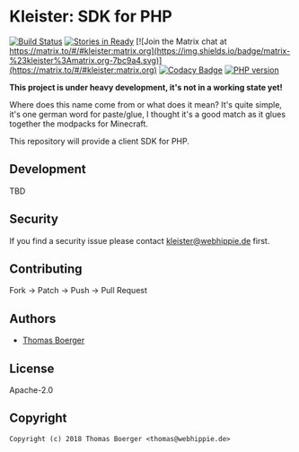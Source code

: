 # Kleister: SDK for PHP

[![Build Status](http://cloud.drone.io/api/badges/kleister/kleister-php/status.svg)](http://cloud.drone.io/kleister/kleister-php)
[![Stories in Ready](https://badge.waffle.io/kleister/kleister-api.svg?label=ready&title=Ready)](http://waffle.io/kleister/kleister-api)
[![Join the Matrix chat at https://matrix.to/#/#kleister:matrix.org](https://img.shields.io/badge/matrix-%23kleister%3Amatrix.org-7bc9a4.svg)](https://matrix.to/#/#kleister:matrix.org)
[![Codacy Badge](https://api.codacy.com/project/badge/Grade/5854da8cf913436b97ef2f58d0a75342)](https://www.codacy.com/app/kleister/kleister-php?utm_source=github.com&amp;utm_medium=referral&amp;utm_content=kleister/kleister-php&amp;utm_campaign=Badge_Grade)
[![PHP version](https://badge.fury.io/ph/kleister%2Fkleister.svg)](https://badge.fury.io/ph/kleister%2Fkleister)

**This project is under heavy development, it's not in a working state yet!**

Where does this name come from or what does it mean? It's quite simple, it's one german word for paste/glue, I thought it's a good match as it glues together the modpacks for Minecraft.

This repository will provide a client SDK for PHP.


## Development

TBD


## Security

If you find a security issue please contact kleister@webhippie.de first.


## Contributing

Fork -> Patch -> Push -> Pull Request


## Authors

* [Thomas Boerger](https://github.com/tboerger)


## License

Apache-2.0


## Copyright

```
Copyright (c) 2018 Thomas Boerger <thomas@webhippie.de>
```
